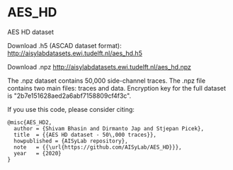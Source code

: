 # AES_HD
AES HD dataset

Download .h5 (ASCAD dataset format): http://aisylabdatasets.ewi.tudelft.nl/aes_hd.h5

Download .npz http://aisylabdatasets.ewi.tudelft.nl/aes_hd.npz

The .npz dataset contains 50,000 side-channel traces. The .npz file contains two main files: traces and data.
Encryption key for the full dataset is "2b7e151628aed2a6abf7158809cf4f3c".

If you use this code, please consider citing:

    @misc{AES_HD2,
      author = {Shivam Bhasin and Dirmanto Jap and Stjepan Picek},
      title  = {{AES HD dataset - 50\,000 traces}},
      howpublished = {AISyLab repository},
      note   = {{\url{https://github.com/AISyLab/AES_HD}}},
      year   = {2020}
    }
